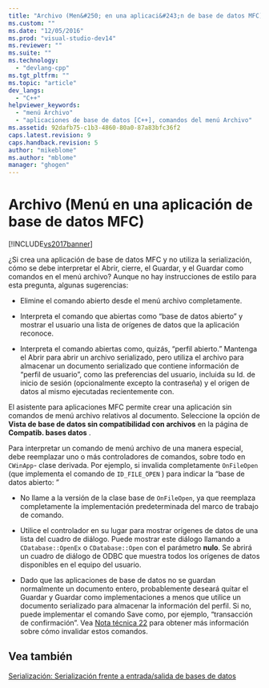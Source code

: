 ```yaml
---
title: "Archivo (Men&#250; en una aplicaci&#243;n de base de datos MFC) | Microsoft Docs"
ms.custom: ""
ms.date: "12/05/2016"
ms.prod: "visual-studio-dev14"
ms.reviewer: ""
ms.suite: ""
ms.technology: 
  - "devlang-cpp"
ms.tgt_pltfrm: ""
ms.topic: "article"
dev_langs: 
  - "C++"
helpviewer_keywords: 
  - "menú Archivo"
  - "aplicaciones de base de datos [C++], comandos del menú Archivo"
ms.assetid: 92dafb75-c1b3-4860-80a0-87a83bfc36f2
caps.latest.revision: 9
caps.handback.revision: 5
author: "mikeblome"
ms.author: "mblome"
manager: "ghogen"
---
```

# Archivo (Men&#250; en una aplicaci&#243;n de base de datos MFC)
[!INCLUDE[vs2017banner](../assembler/inline/includes/vs2017banner.md)]

¿Si crea una aplicación de base de datos MFC y no utiliza la serialización, cómo se debe interpretar el Abrir, cierre, el Guardar, y el Guardar como comandos en el menú archivo?  Aunque no hay instrucciones de estilo para esta pregunta, algunas sugerencias:  
  
-   Elimine el comando abierto desde el menú archivo completamente.  
  
-   Interpreta el comando que abiertas como “base de datos abierto” y mostrar el usuario una lista de orígenes de datos que la aplicación reconoce.  
  
-   Interpreta el comando abiertas como, quizás, “perfil abierto.” Mantenga el Abrir para abrir un archivo serializado, pero utiliza el archivo para almacenar un documento serializado que contiene información de “perfil de usuario”, como las preferencias del usuario, incluida su Id. de inicio de sesión \(opcionalmente excepto la contraseña\) y el origen de datos al mismo ejecutadas recientemente con.  
  
 El asistente para aplicaciones MFC permite crear una aplicación sin comandos de menú archivo relativos al documento.  Seleccione la opción de **Vista de base de datos sin compatibilidad con archivos** en la página de **Compatib. bases datos** .  
  
 Para interpretar un comando de menú archivo de una manera especial, debe reemplazar uno o más controladores de comandos, sobre todo en `CWinApp`\- clase derivada.  Por ejemplo, si invalida completamente `OnFileOpen` \(que implementa el comando de `ID_FILE_OPEN` \) para indicar la “base de datos abierto: ”  
  
-   No llame a la versión de la clase base de `OnFileOpen`, ya que reemplaza completamente la implementación predeterminada del marco de trabajo de comando.  
  
-   Utilice el controlador en su lugar para mostrar orígenes de datos de una lista del cuadro de diálogo.  Puede mostrar este diálogo llamando a `CDatabase::OpenEx` o `CDatabase::Open` con el parámetro **nulo**.  Se abrirá un cuadro de diálogo de ODBC que muestra todos los orígenes de datos disponibles en el equipo del usuario.  
  
-   Dado que las aplicaciones de base de datos no se guardan normalmente un documento entero, probablemente deseará quitar el Guardar y Guardar como implementaciones a menos que utilice un documento serializado para almacenar la información del perfil.  Si no, puede implementar el comando Save como, por ejemplo, “transacción de confirmación”. Vea [Nota técnica 22](../mfc/tn022-standard-commands-implementation.md) para obtener más información sobre cómo invalidar estos comandos.  
  
## Vea también  
 [Serialización: Serialización frente a entrada\/salida de bases de datos](../mfc/serialization-serialization-vs-database-input-output.md)
